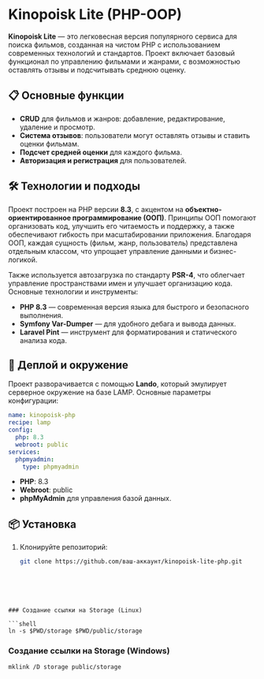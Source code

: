 

# Kinopoisk Lite (PHP-OOP)

**Kinopoisk Lite** — это легковесная версия популярного сервиса для поиска фильмов, созданная на чистом PHP с использованием современных технологий и стандартов. Проект включает базовый функционал по управлению фильмами и жанрами, с возможностью оставлять отзывы и подсчитывать среднюю оценку.

## 📋 Основные функции

- **CRUD** для фильмов и жанров: добавление, редактирование, удаление и просмотр.
- **Система отзывов**: пользователи могут оставлять отзывы и ставить оценки фильмам.
- **Подсчет средней оценки** для каждого фильма.
- **Авторизация и регистрация** для пользователей.

## 🛠️ Технологии и подходы

Проект построен на PHP версии **8.3**, с акцентом на **объектно-ориентированное программирование (ООП)**. Принципы ООП помогают организовать код, улучшить его читаемость и поддержку, а также обеспечивают гибкость при масштабировании приложения. Благодаря ООП, каждая сущность (фильм, жанр, пользователь) представлена отдельным классом, что упрощает управление данными и бизнес-логикой.

Также используется автозагрузка по стандарту **PSR-4**, что облегчает управление пространствами имен и улучшает организацию кода. Основные технологии и инструменты:

- **PHP 8.3** — современная версия языка для быстрого и безопасного выполнения.
- **Symfony Var-Dumper** — для удобного дебага и вывода данных.
- **Laravel Pint** — инструмент для форматирования и статического анализа кода.

## 🚀 Деплой и окружение

Проект разворачивается с помощью **Lando**, который эмулирует серверное окружение на базе LAMP. Основные параметры конфигурации:

```yaml
name: kinopoisk-php
recipe: lamp
config:
  php: 8.3
  webroot: public
services:
  phpmyadmin:
    type: phpmyadmin

```
- **PHP**: 8.3
- **Webroot**: public
- **phpMyAdmin** для управления базой данных.

## 📦 Установка

1. Клонируйте репозиторий:

   ```bash
   git clone https://github.com/ваш-аккаунт/kinopoisk-lite-php.git
```





### Создание ссылки на Storage (Linux)

```shell
ln -s $PWD/storage $PWD/public/storage

```

### Создание ссылки на Storage (Windows)

```shell
mklink /D storage public/storage

```
